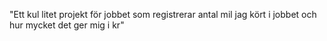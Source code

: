 "Ett kul litet projekt för jobbet som registrerar antal mil jag kört i jobbet och hur mycket det ger mig i kr"
